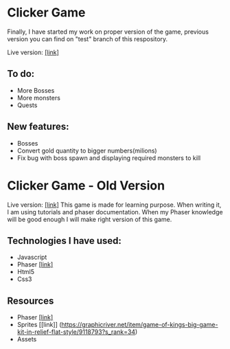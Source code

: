 # Clicker Game
Finally, I have started my work on proper version of the game, previous version you can find on "test" branch of this respository.

Live version: [[link]](http://www.kamiljarzab.pl/Projekty/Viking%20Clicker/)

## To do:
* More Bosses
* More monsters
* Quests

## New features:
* Bosses
* Convert gold quantity to bigger numbers(milions)
* Fix bug with boss spawn and displaying required monsters to kill

# Clicker Game - Old Version
Live version: [[link]](http://www.kamiljarzab.pl/Projekty/Clicker-Game/)
This game is made for learning purpose. When writing it, I am using tutorials and phaser documentation.
When my Phaser knowledge will be good enough I will make right version of this game.

## Technologies I have used:
* Javascript
* Phaser [[link]](http://phaser.io/)
* Html5
* Css3

## Resources
* Phaser [[link]](http://phaser.io/)
* Sprites [[link]] (https://graphicriver.net/item/game-of-kings-big-game-kit-in-relief-flat-style/9118793?s_rank=34)
* Assets
